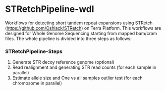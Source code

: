 # STRetchPipeline-wdl
Workflows for detecting short tandem repeat expansions using STRetch (https://github.com/Oshlack/STRetch) on Terra Platform.
This workflows are designed for Whole Genome Sequencing starting from mapped bam/cram files.
The whole pipeline is divided into three steps as follows:

### STRetchPipeline-Steps
1. Generate STR decoy reference genome (optional)
2. Read realignment and generating STR read counts (for each sample in parallel)
3. Estimate allele size and One vs all samples outlier test (for each chromosome in parallel)

  
